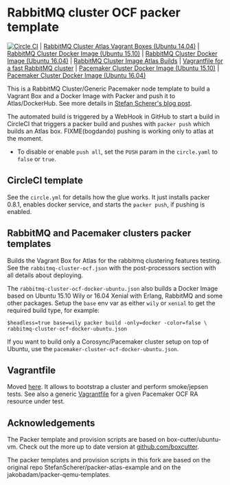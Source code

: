 # RabbitMQ cluster OCF packer template

[![Circle CI](https://circleci.com/gh/bogdando/packer-atlas-example.svg?style=svg)](https://circleci.com/gh/bogdando/packer-atlas-example)
| [RabbitMQ Cluster Atlas Vagrant Boxes (Ubuntu 14.04)](https://atlas.hashicorp.com/bogdando/boxes/rabbitmq-cluster-ocf)
| [RabbitMQ Cluster Docker Image (Ubuntu 15.10)](https://hub.docker.com/r/bogdando/rabbitmq-cluster-ocf-wily/)
| [RabbitMQ Cluster Docker Image (Ubuntu 16.04)](https://hub.docker.com/r/bogdando/rabbitmq-cluster-ocf-xenial/)
| [RabbitMQ Cluster Image Atlas Builds](https://atlas.hashicorp.com/bogdando/build-configurations/rabbitmq-cluster-ocf)
| [Vagrantfile for a fast RabbitMQ cluster](https://github.com/bogdando/rabbitmq-cluster-ocf-vagrant)
| [Pacemaker Cluster Docker Image (Ubuntu 15.10)](https://hub.docker.com/r/bogdando/pacemaker-cluster-ocf-wily/)
| [Pacemaker Cluster Docker Image (Ubuntu 16.04)](https://hub.docker.com/r/bogdando/pacemaker-cluster-ocf-xenial/)

This is a RabbitMQ Cluster/Generic Pacemaker node template to build a Vagrant Box and
a Docker Image with Packer and push it to Atlas/DockerHub.
See more details in [Stefan Scherer's blog post](https://stefanscherer.github.io/automate-building-vagrant-boxes-with-atlas/).

The automated build is triggered by a WebHook in GitHub to start a build in
CircleCI that triggers a packer build and pushes with `packer push` which
builds an Atlas box.
FIXME(bogdando) pushing is working only to atlas at the moment.

* To disable or enable `push all`, set the `PUSH` param in the ``circle.yaml``
  to `false` or `true`.

## CircleCI template

See the `circle.yml` for details how the glue works. It just installs packer
0.8.1, enables docker service, and starts the `packer push`, if pushing is
enabled.

## RabbitMQ and Pacemaker clusters packer templates

Builds the Vagrant Box for Atlas for the rabbitmq clustering features testing.
See the ``rabbitmq-cluster-ocf.json`` with the post-processors section with all
details about deploying.

The ``rabbitmq-cluster-ocf-docker-ubuntu.json`` also builds a Docker Image based
on Ubuntu 15.10 Wily or 16.04 Xenial with Erlang, RabbitMQ and some other packages.
Setup the `base` env var as either `wily` or `xenial` to get the required build
type, for example:

```
$headless=true base=wily packer build -only=docker -color=false \
rabbitmq-cluster-ocf-docker-ubuntu.json
```

If you want to build only a Corosync/Pacemaker cluster setup on top of
Ubuntu, use the ``pacemaker-cluster-ocf-docker-ubuntu.json``.

## Vagrantfile

Moved [here](https://github.com/bogdando/rabbitmq-cluster-ocf-vagrant).
It allows to bootstrap a cluster and perform smoke/jepsen tests.
See also a generic
[Vagrantfile](https://github.com/bogdando/pacemaker-cluster-ocf-vagrant)
for a given Pacemaker OCF RA resource under test.

## Acknowledgements

The Packer template and provision scripts are based on box-cutter/ubuntu-vm.
Check out the more up to date version at [github.com/boxcutter](https://github.com/boxcutter).

The packer templates and provision scripts in this fork are based
on the original repo StefanScherer/packer-atlas-example and on the
jakobadam/packer-qemu-templates.
